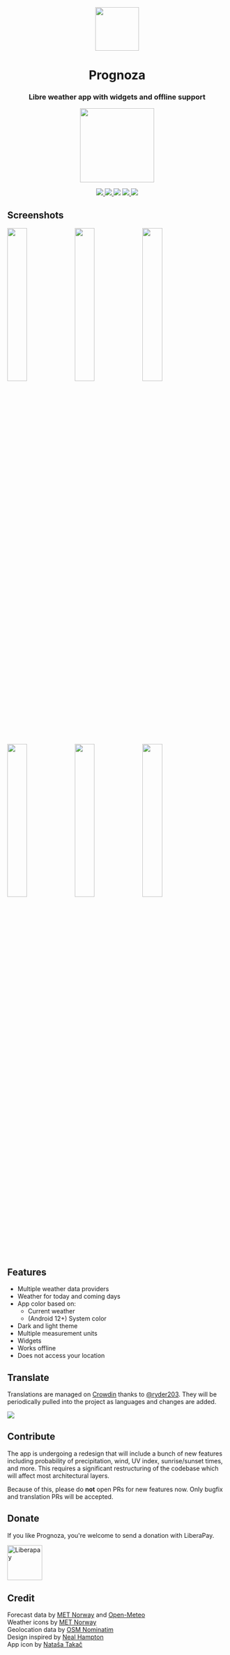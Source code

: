 <div align="center"><img src="images/app_icon.png" width="100"/></div>
<h1 align="center" style="vertical-align:middle">Prognoza</h1>
<h3 align="center">Libre weather app with widgets and offline support</h3>

<div align="center">
    <a href="https://apt.izzysoft.de/fdroid/index/apk/hr.dtakac.prognoza">
        <img src="https://gitlab.com/IzzyOnDroid/repo/-/raw/master/assets/IzzyOnDroid.png" width="170"/>
    </a>
</div>

<p align="center">
    <a href="https://apt.izzysoft.de/fdroid/index/apk/hr.dtakac.prognoza">
        <img src="https://img.shields.io/endpoint?url=https%3A%2F%2Fapt.izzysoft.de%2Ffdroid%2Fapi%2Fv1%2Fshield%2Fhr.dtakac.prognoza"/>
    </a>
    <a href="https://github.com/davidtakac/prognoza/releases/latest">
        <img src="https://img.shields.io/github/v/release/davidtakac/prognoza?label=GitHub%20release"/>
    </a>
    <a title="Crowdin" target="_blank" href="https://crowdin.com/project/prognoza">
        <img src="https://badges.crowdin.net/prognoza/localized.svg"></a>
    <a href="https://liberapay.com/davidtakac/">
        <img src="https://img.shields.io/liberapay/patrons/davidtakac.svg?logo=liberapay">
    </a>
    <a href="LICENSE">
        <img src="https://img.shields.io/github/license/davidtakac/prognoza"/>
    </a>
</p>

## Screenshots
<p align="left">
    <img src="images/rain_dark.png" width=30%/>
    <img src="images/cloudy_dark.png" width=30%/>
    <img src="images/widgets_dark.png" width=30%/>
</p>

<p align="left">
    <img src="images/rain_light.png" width=30%/>
    <img src="images/cloudy_light.png" width=30%/>
    <img src="images/widgets_light.png" width=30%/>
</p>

## Features
- Multiple weather data providers
- Weather for today and coming days
- App color based on: 
  - Current weather
  - (Android 12+) System color
- Dark and light theme
- Multiple measurement units
- Widgets
- Works offline
- Does not access your location

## Translate
Translations are managed on [Crowdin](https://crowdin.com/project/prognoza) thanks to [@ryder203](https://github.com/ryder203). They will be periodically pulled into the project as languages and changes are added.

<a title="Crowdin" target="_blank" href="https://crowdin.com/project/prognoza"><img src="https://badges.crowdin.net/prognoza/localized.svg"></a>

## Contribute
The app is undergoing a redesign that will include a bunch of new features including probability of precipitation, wind, UV index, sunrise/sunset times, and more. This requires a significant restructuring of the codebase which will affect most architectural layers. 

Because of this, please do **not** open PRs for new features now. Only bugfix and translation PRs will be accepted.

## Donate
If you like Prognoza, you're welcome to send a donation with LiberaPay. 

<a href="https://liberapay.com/davidtakac/"><img src="https://liberapay.com/assets/widgets/donate.svg" alt="Liberapay" width="80px" ></a>

## Credit
Forecast data by [MET Norway](https://www.met.no/en) and [Open-Meteo](https://open-meteo.com/)  
Weather icons by [MET Norway](https://www.met.no/en)  
Geolocation data by [OSM Nominatim](https://nominatim.org/)  
Design inspired by [Neal Hampton](https://dribbble.com/shots/6680361-Dribbble-Daily-UI-37-Weather-2)  
App icon by [Nataša Takač](https://www.instagram.com/art.ofil/)